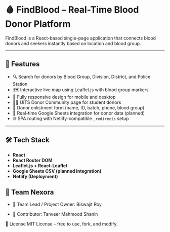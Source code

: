 # 🩸 FindBlood – Real-Time Blood Donor Platform

FindBlood is a React-based single-page application that connects blood donors and seekers instantly based on location and blood group.

---

## 🚀 Features

- 🔍 Search for donors by Blood Group, Division, District, and Police Station
- 🗺️ Interactive live map using Leaflet.js with blood group markers
- 📱 Fully responsive design for mobile and desktop
- 🧑‍🎓 UITS Donor Community page for student donors
- 📝 Donor enlistment form (name, ID, batch, phone, blood group)
- 📡 Real-time Google Sheets integration for donor data (planned)
- 🌐 SPA routing with Netlify-compatible `_redirects` setup

---

## 🛠 Tech Stack

- **React**
- **React Router DOM**
- **Leaflet.js + React-Leaflet**
- **Google Sheets CSV (planned integration)**
- **Netlify (Deployment)**


## 👥 Team Nexora
- 👑 Team Lead / Project Owner: Biswajit Roy

- 🤝 Contributor: Tanveer Mahmood Shanin

📄 License
MIT License – free to use, fork, and modify.